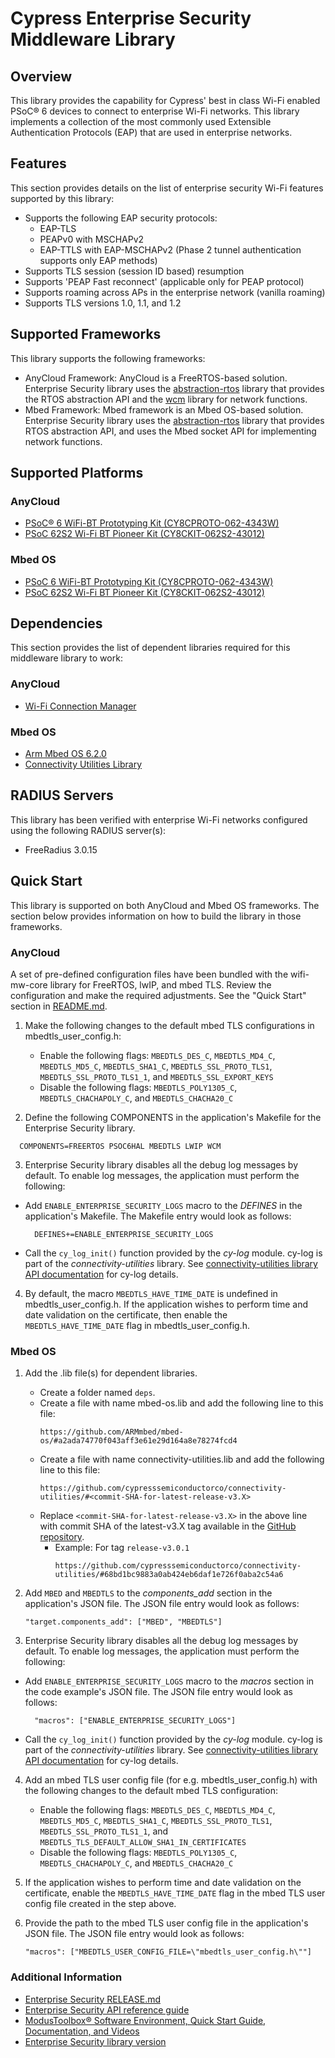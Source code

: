 # Cypress Enterprise Security Middleware Library

## Overview
This library provides the capability for Cypress' best in class Wi-Fi enabled 
PSoC® 6 devices to connect to enterprise Wi-Fi networks. This library implements 
a collection of the most commonly used Extensible Authentication Protocols (EAP) 
that are used in enterprise networks. 

## Features
This section provides details on the list of enterprise security Wi-Fi features 
supported by this library:
* Supports the following EAP security protocols: 
    * EAP-TLS
    * PEAPv0 with MSCHAPv2
    * EAP-TTLS with EAP-MSCHAPv2 (Phase 2 tunnel authentication supports only EAP methods)
* Supports TLS session (session ID based) resumption
* Supports 'PEAP Fast reconnect' (applicable only for PEAP protocol)
* Supports roaming across APs in the enterprise network (vanilla roaming)
* Supports TLS versions 1.0, 1.1, and 1.2

## Supported Frameworks

This library supports the following frameworks:

* AnyCloud Framework: AnyCloud is a FreeRTOS-based solution. Enterprise Security library uses the [abstraction-rtos](https://github.com/cypresssemiconductorco/abstraction-rtos) library that provides the RTOS abstraction API and the [wcm](https://github.com/cypresssemiconductorco/wifi-connection-manager) library for network functions.
* Mbed Framework: Mbed framework is an Mbed OS-based solution. Enterprise Security library uses the [abstraction-rtos](https://github.com/cypresssemiconductorco/abstraction-rtos) library that provides RTOS abstraction API, and uses the Mbed socket API for implementing network functions.

## Supported Platforms
### AnyCloud
* [PSoC® 6 WiFi-BT Prototyping Kit (CY8CPROTO-062-4343W)](https://www.cypress.com/documentation/development-kitsboards/psoc-6-wi-fi-bt-prototyping-kit-cy8cproto-062-4343w)
* [PSoC 62S2 Wi-Fi BT Pioneer Kit (CY8CKIT-062S2-43012)](https://www.cypress.com/documentation/development-kitsboards/psoc-62s2-wi-fi-bt-pioneer-kit-cy8ckit-062s2-43012)

### Mbed OS
* [PSoC 6 WiFi-BT Prototyping Kit (CY8CPROTO-062-4343W)](https://www.cypress.com/documentation/development-kitsboards/psoc-6-wi-fi-bt-prototyping-kit-cy8cproto-062-4343w)
* [PSoC 62S2 Wi-Fi BT Pioneer Kit (CY8CKIT-062S2-43012)](https://www.cypress.com/documentation/development-kitsboards/psoc-62s2-wi-fi-bt-pioneer-kit-cy8ckit-062s2-43012)

## Dependencies
This section provides the list of dependent libraries required for this middleware library to work:

### AnyCloud
* [Wi-Fi Connection Manager](https://github.com/cypresssemiconductorco/wifi-connection-manager)

### Mbed OS
* [Arm Mbed OS 6.2.0](https://os.mbed.com/mbed-os/releases)
* [Connectivity Utilities Library](https://github.com/cypresssemiconductorco/connectivity-utilities/releases/tag/latest-v3.X)

## RADIUS Servers
This library has been verified with enterprise Wi-Fi networks configured using the following RADIUS server(s):
* FreeRadius 3.0.15

## Quick Start
This library is supported on both AnyCloud and Mbed OS frameworks. The section below provides information on how to build the library in those frameworks.

### AnyCloud
 A set of pre-defined configuration files have been bundled with the wifi-mw-core library for FreeRTOS, lwIP, and mbed TLS. Review the configuration and make the required adjustments. See the "Quick Start" section in [README.md](https://github.com/cypresssemiconductorco/wifi-mw-core/blob/master/README.md).
   
1. Make the following changes to the default mbed TLS configurations in mbedtls_user_config.h:
   - Enable the following flags:
     `MBEDTLS_DES_C`, `MBEDTLS_MD4_C`, `MBEDTLS_MD5_C`, `MBEDTLS_SHA1_C`, `MBEDTLS_SSL_PROTO_TLS1`, `MBEDTLS_SSL_PROTO_TLS1_1`, and `MBEDTLS_SSL_EXPORT_KEYS`
   - Disable the following flags:
     `MBEDTLS_POLY1305_C`, `MBEDTLS_CHACHAPOLY_C`, and `MBEDTLS_CHACHA20_C`

2. Define the following COMPONENTS in the application's Makefile for the Enterprise Security library.
  ```
    COMPONENTS=FREERTOS PSOC6HAL MBEDTLS LWIP WCM
  ```

3. Enterprise Security library disables all the debug log messages by default. To enable log messages, the application must perform the following:
  - Add `ENABLE_ENTERPRISE_SECURITY_LOGS` macro to the *DEFINES* in the application's Makefile. The Makefile entry would look as follows:
     ```
       DEFINES+=ENABLE_ENTERPRISE_SECURITY_LOGS
     ```
  - Call the `cy_log_init()` function provided by the *cy-log* module. cy-log is part of the *connectivity-utilities* library. See [connectivity-utilities library API documentation](https://cypresssemiconductorco.github.io/connectivity-utilities/api_reference_manual/html/group__logging__utils.html) for cy-log details.

4. By default, the macro `MBEDTLS_HAVE_TIME_DATE` is undefined in mbedtls_user_config.h. If the application wishes to perform time and date validation on the certificate, then enable the `MBEDTLS_HAVE_TIME_DATE` flag in mbedtls_user_config.h.

### Mbed OS

1. Add the .lib file(s) for dependent libraries.

   - Create a folder named `deps`.
   - Create a file with name mbed-os.lib and add the following line to this file:
     ```
     https://github.com/ARMmbed/mbed-os/#a2ada74770f043aff3e61e29d164a8e78274fcd4
     ```
   - Create a file with name connectivity-utilities.lib and add the following line to this file:
     ```
     https://github.com/cypresssemiconductorco/connectivity-utilities/#<commit-SHA-for-latest-release-v3.X>
     ```
   - Replace `<commit-SHA-for-latest-release-v3.X>` in the above line with commit SHA of the latest-v3.X tag available in the [GitHub repository](https://github.com/cypresssemiconductorco/connectivity-utilities/releases/tag/latest-v3.X).
      -  Example: For tag `release-v3.0.1`
         ```
         https://github.com/cypresssemiconductorco/connectivity-utilities/#68bd1bc9883a0ab424eb6daf1e726f0aba2c54a6
         ```

2. Add `MBED` and `MBEDTLS` to the *components_add* section in the application's JSON file. The JSON file entry would look as follows:

   ```
   "target.components_add": ["MBED", "MBEDTLS"]
   ```

3. Enterprise Security library disables all the debug log messages by default. To enable log messages, the application must perform the following:
  - Add `ENABLE_ENTERPRISE_SECURITY_LOGS` macro to the *macros* section in the code example's JSON file. The JSON file entry would look as follows:
     ```
       "macros": ["ENABLE_ENTERPRISE_SECURITY_LOGS"]
     ```
  - Call the `cy_log_init()` function provided by the *cy-log* module. cy-log is part of the *connectivity-utilities* library. See [connectivity-utilities library API documentation](https://cypresssemiconductorco.github.io/connectivity-utilities/api_reference_manual/html/group__logging__utils.html) for cy-log details.

4. Add an mbed TLS user config file (for e.g. mbedtls_user_config.h) with the following changes to the default mbed TLS configuration:
   - Enable the following flags:
     `MBEDTLS_DES_C`, `MBEDTLS_MD4_C`, `MBEDTLS_MD5_C`, `MBEDTLS_SHA1_C`, `MBEDTLS_SSL_PROTO_TLS1`, `MBEDTLS_SSL_PROTO_TLS1_1`, and `MBEDTLS_TLS_DEFAULT_ALLOW_SHA1_IN_CERTIFICATES`
   - Disable the following flags:
     `MBEDTLS_POLY1305_C`, `MBEDTLS_CHACHAPOLY_C`, and `MBEDTLS_CHACHA20_C`
     
5. If the application wishes to perform time and date validation on the certificate, enable the `MBEDTLS_HAVE_TIME_DATE` flag in the mbed TLS user config file created in the step above.

6. Provide the path to the mbed TLS user config file in the application's JSON file. The JSON file entry would look as follows:
   ```
   "macros": ["MBEDTLS_USER_CONFIG_FILE=\"mbedtls_user_config.h\""]
   ```

### Additional Information
* [Enterprise Security RELEASE.md](./RELEASE.md)
* [Enterprise Security API reference guide](https://cypresssemiconductorco.github.io/enterprise-security/api_reference_manual/html/index.html)
* [ModusToolbox® Software Environment, Quick Start Guide, Documentation, and Videos](https://www.cypress.com/products/modustoolbox-software-environment)
* [Enterprise Security library version](./version.txt)
